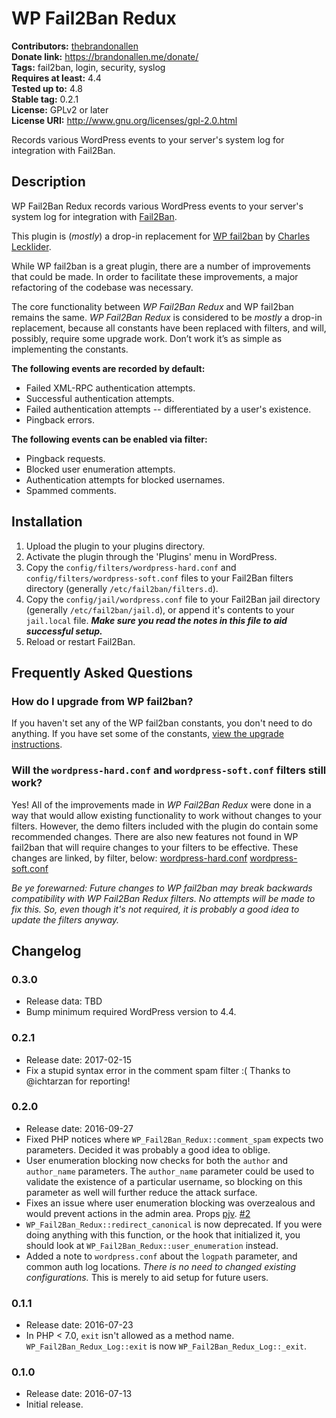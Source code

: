 # WP Fail2Ban Redux #
**Contributors:** [thebrandonallen](https://profiles.wordpress.org/thebrandonallen)  
**Donate link:** https://brandonallen.me/donate/  
**Tags:** fail2ban, login, security, syslog  
**Requires at least:** 4.4  
**Tested up to:** 4.8  
**Stable tag:** 0.2.1  
**License:** GPLv2 or later  
**License URI:** http://www.gnu.org/licenses/gpl-2.0.html  

Records various WordPress events to your server's system log for integration with Fail2Ban.

## Description ##

WP Fail2Ban Redux records various WordPress events to your server's system log for integration with [Fail2Ban](http://www.fail2ban.org/).

This plugin is (*mostly*) a drop-in replacement for [WP fail2ban](https://wordpress.org/plugins/wp-fail2ban/) by [Charles Lecklider](https://charles.lecklider.org/).

While WP fail2ban is a great plugin, there are a number of improvements that could be made. In order to facilitate these improvements, a major refactoring of the codebase was necessary.

The core functionality between *WP Fail2Ban Redux* and WP fail2ban remains the same. *WP Fail2Ban Redux* is considered to be *mostly* a drop-in replacement, because all constants have been replaced with filters, and will, possibly, require some upgrade work. Don’t work it’s as simple as implementing the constants.

**The following events are recorded by default:**

* Failed XML-RPC authentication attempts.
* Successful authentication attempts.
* Failed authentication attempts -- differentiated by a user's existence.
* Pingback errors.

**The following events can be enabled via filter:**

* Pingback requests.
* Blocked user enumeration attempts.
* Authentication attempts for blocked usernames.
* Spammed comments.

## Installation ##

1. Upload the plugin to your plugins directory.
1. Activate the plugin through the 'Plugins' menu in WordPress.
1. Copy the `config/filters/wordpress-hard.conf` and `config/filters/wordpress-soft.conf` files to your Fail2Ban filters directory (generally `/etc/fail2ban/filters.d`).
1. Copy the `config/jail/wordpress.conf` file to your Fail2Ban jail directory (generally `/etc/fail2ban/jail.d`), or append it's contents to your `jail.local` file. ***Make sure you read the notes in this file to aid successful setup.***
1. Reload or restart Fail2Ban.

## Frequently Asked Questions ##

### How do I upgrade from WP fail2ban? ###
If you haven't set any of the WP fail2ban constants, you don't need to do anything. If you have set some of the constants, [view the upgrade instructions](https://github.com/thebrandonallen/wp-fail2ban-redux/wiki/Upgrading-from-WP-fail2ban).

### Will the `wordpress-hard.conf` and `wordpress-soft.conf` filters still work? ###
Yes! All of the improvements made in *WP Fail2Ban Redux* were done in a way that would allow existing functionality to work without changes to your filters. However, the demo filters included with the plugin do contain some recommended changes. There are also new features not found in WP fail2ban that will require changes to your filters to be effective. These changes are linked, by filter, below:
[wordpress-hard.conf](https://github.com/thebrandonallen/wp-fail2ban-redux/compare/e3ec3c9...master#diff-03e39c06976d40fc41208c0ff448babd)
[wordpress-soft.conf](https://github.com/thebrandonallen/wp-fail2ban-redux/compare/e3ec3c9...master#diff-4f0afadcecac37d4c1b48730e5ca848c)

*Be ye forewarned: Future changes to WP fail2ban may break backwards compatibility with WP Fail2Ban Redux filters. No attempts will be made to fix this. So, even though it's not required, it is probably a good idea to update the filters anyway.*

## Changelog ##

### 0.3.0 ###
* Release data: TBD
* Bump minimum required WordPress version to 4.4.

### 0.2.1 ###
* Release date: 2017-02-15
* Fix a stupid syntax error in the comment spam filter :( Thanks to @ichtarzan for reporting!

### 0.2.0 ###
* Release date: 2016-09-27
* Fixed PHP notices where `WP_Fail2Ban_Redux::comment_spam` expects two parameters. Decided it was probably a good idea to oblige.
* User enumeration blocking now checks for both the `author` and `author_name` parameters. The `author_name` parameter could be used to validate the existence of a particular username, so blocking on this parameter as well will further reduce the attack surface.
* Fixes an issue where user enumeration blocking was overzealous and would prevent actions in the admin area. Props [pjv](https://github.com/pjv). [#2](https://github.com/thebrandonallen/wp-fail2ban-redux/issues/2)
* `WP_Fail2Ban_Redux::redirect_canonical` is now deprecated. If you were doing anything with this function, or the hook that initialized it, you should look at `WP_Fail2Ban_Redux::user_enumeration` instead.
* Added a note to `wordpress.conf` about the `logpath` parameter, and common auth log locations. *There is no need to changed existing configurations.* This is merely to aid setup for future users.

### 0.1.1 ###
* Release date: 2016-07-23
* In PHP < 7.0, `exit` isn't allowed as a method name. `WP_Fail2Ban_Redux_Log::exit` is now `WP_Fail2Ban_Redux_Log::_exit`.

### 0.1.0 ###
* Release date: 2016-07-13
* Initial release.
